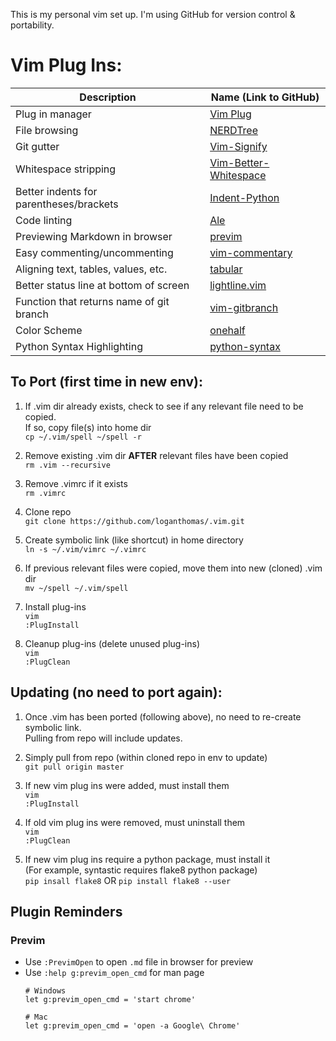 This is my personal vim set up. I'm using GitHub for version control & portability.  

# Vim Plug Ins:
| Description                               | Name (Link to GitHub)                                                        |
| ----------------------------------------- | ---------------------------------------------------------------------------- |
| Plug in manager                           | [Vim Plug](https://github.com/junegunn/vim-plug)                             |
| File browsing                             | [NERDTree](https://github.com/scrooloose/nerdtree)                           |
| Git gutter                                | [Vim-Signify](https://github.com/mhinz/vim-signify)                          |
| Whitespace stripping                      | [Vim-Better-Whitespace](https://github.com/ntpeters/vim-better-whitespace)   |
| Better indents for parentheses/brackets   | [Indent-Python](https://github.com/tsanch3z/indent-python.vim)               |
| Code linting                              | [Ale](https://github.com/dense-analysis/ale)                                 |
| Previewing Markdown in browser            | [previm](https://github.com/previm/previm/blob/master/README-en.mkd)         |
| Easy commenting/uncommenting              | [vim-commentary](https://github.com/tpope/vim-commentary)                    |
| Aligning text, tables, values, etc.       | [tabular](https://github.com/godlygeek/tabular)                              |
| Better status line at bottom of screen    | [lightline.vim](https://github.com/itchyny/lightline.vim)                    |
| Function that returns name of git branch  | [vim-gitbranch](https://github.com/itchyny/vim-gitbranch)                    |
| Color Scheme                              | [onehalf](https://github.com/sonph/onehalf)                                  |
| Python Syntax Highlighting                | [python-syntax](https://github.com/vim-python/python-syntax)                 |


## To Port (first time in new env):  
1. If .vim dir already exists, check to see if any relevant file need to be copied.  
   If so, copy file(s) into home dir  
   `cp ~/.vim/spell ~/spell -r`  

2. Remove existing .vim dir **AFTER** relevant files have been copied  
    `rm .vim --recursive`

3. Remove .vimrc if it exists  
    `rm .vimrc`  

4. Clone repo  
    `git clone https://github.com/loganthomas/.vim.git`  

5. Create symbolic link (like shortcut) in home directory  
    `ln -s ~/.vim/vimrc ~/.vimrc`  

6. If previous relevant files were copied, move them into new (cloned) .vim dir  
    `mv ~/spell ~/.vim/spell` 

7. Install plug-ins  
    `vim`  
    `:PlugInstall` 
    
8. Cleanup plug-ins (delete unused plug-ins)  
    `vim`  
    `:PlugClean`  

## Updating (no need to port again):  
1. Once .vim has been ported (following above), no need to re-create symbolic link.  
   Pulling from repo will include updates.  

2. Simply pull from repo (within cloned repo in env to update)  
   `git pull origin master`  

3. If new vim plug ins were added, must install them  
   `vim`  
   `:PlugInstall`  
   
4. If old vim plug ins were removed, must uninstall them  
   `vim`  
   `:PlugClean`  
   
5. If new vim plug ins require a python package, must install it  
   (For example, syntastic requires flake8 python package)  
   `pip insall flake8` OR `pip install flake8 --user`  


## Plugin Reminders
### **Previm**
- Use `:PrevimOpen` to open `.md` file in browser for preview
- Use `:help g:previm_open_cmd` for man page
    ```
    # Windows
    let g:previm_open_cmd = 'start chrome'

    # Mac
    let g:previm_open_cmd = 'open -a Google\ Chrome'
    ```
